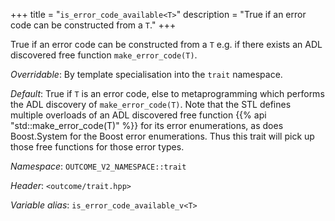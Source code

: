 +++
title = "`is_error_code_available<T>`"
description = "True if an error code can be constructed from a `T`."
+++

True if an error code can be constructed from a `T` e.g. if there exists an ADL discovered free function `make_error_code(T)`.

*Overridable*: By template specialisation into the `trait` namespace.

*Default*: True if `T` is an error code, else to metaprogramming which performs the ADL discovery of `make_error_code(T)`. Note that the STL defines multiple overloads of an ADL discovered free function {{% api "std::make_error_code(T)" %}} for its error enumerations, as does Boost.System for the Boost error enumerations. Thus this trait will pick up those free functions for those error types.

*Namespace*: `OUTCOME_V2_NAMESPACE::trait`

*Header*: `<outcome/trait.hpp>`

*Variable alias*: `is_error_code_available_v<T>`
